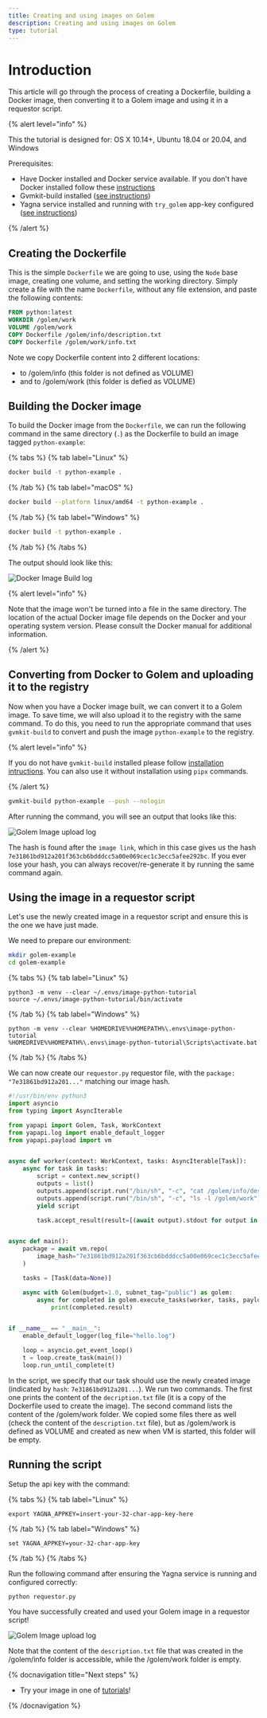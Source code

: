 ```yaml
---
title: Creating and using images on Golem
description: Creating and using images on Golem
type: tutorial
---
```


# Introduction

This article will go through the process of creating a Dockerfile, building a Docker image, then converting it to a Golem image and using it in a requestor script.

{% alert level="info" %}

This the tutorial is designed for: OS X 10.14+, Ubuntu 18.04 or 20.04, and Windows

Prerequisites:

- Have Docker installed and Docker service available. If you don't have Docker installed follow these [instructions](https://www.docker.com/products/docker-desktop)
- Gvmkit-build installed ([see instructions](/docs/creators/python/examples/tools/gvmkit-build-installation))
- Yagna service installed and running with `try_golem` app-key configured ([see instructions](/docs/creators/python/examples/tools/yagna-installation-for-requestors))

{% /alert %}

## Creating the Dockerfile

This is the simple `Dockerfile` we are going to use, using the `Node` base image, creating one volume, and setting the working directory. Simply create a file with the name `Dockerfile`, without any file extension, and paste the following contents:

```dockerfile
FROM python:latest
WORKDIR /golem/work
VOLUME /golem/work
COPY Dockerfile /golem/info/description.txt
COPY Dockerfile /golem/work/info.txt
```

Note we copy Dockerfile content into 2 different locations:

- to /golem/info (this folder is not defined as VOLUME)
- and to /golem/work (this folder is defied as VOLUME)

## Building the Docker image

To build the Docker image from the `Dockerfile`, we can run the following command in the same directory (`.`) as the Dockerfile to build an image tagged `python-example`:

{% tabs %}
{% tab label="Linux" %}

```bash
docker build -t python-example .
```

{% /tab %}
{% tab label="macOS" %}

```bash
docker build --platform linux/amd64 -t python-example .
```

{% /tab %}
{% tab label="Windows" %}

```bash
docker build -t python-example .
```

{% /tab %}
{% /tabs %}

The output should look like this:

![Docker Image Build log](/image_tutorial_build.png)

{% alert level="info" %}

Note that the image won't be turned into a file in the same directory. The location of the actual Docker image file depends on the Docker and your operating system version. Please consult the Docker manual for additional information.

{% /alert  %}

## Converting from Docker to Golem and uploading it to the registry

Now when you have a Docker image built, we can convert it to a Golem image. To save time, we will also upload it to the registry with the same command. To do this, you need to run the appropriate command that uses `gvmkit-build` to convert and push the image `python-example` to the registry.

{% alert level="info" %}

If you do not have `gvmkit-build` installed please follow [installation intructions](/docs/creators/javascript/examples/tools/gvmkit-build-installation). You can also use it without installation using `pipx` commands.

{% /alert  %}

```bash
gvmkit-build python-example --push --nologin
```

After running the command, you will see an output that looks like this:

![Golem Image upload log](/image_tutorial_upload.png)

The hash is found after the `image link`, which in this case gives us the hash `7e31861bd912a201f363cb6bdddcc5a00e069cec1c3ecc5afee292bc`. If you ever lose your hash, you can always recover/re-generate it by running the same command again.

## Using the image in a requestor script

Let's use the newly created image in a requestor script and ensure this is the one we have just made.

We need to prepare our environment:

```bash
mkdir golem-example
cd golem-example
```

{% tabs %}
{% tab label="Linux" %}

```shell
python3 -m venv --clear ~/.envs/image-python-tutorial
source ~/.envs/image-python-tutorial/bin/activate
```

{% /tab  %}
{% tab label="Windows" %}

```shell
python -m venv --clear %HOMEDRIVE%%HOMEPATH%\.envs\image-python-tutorial
%HOMEDRIVE%%HOMEPATH%\.envs\image-python-tutorial\Scripts\activate.bat
```

{% /tab  %}
{% /tabs %}

We can now create our `requestor.py` requestor file, with the `package: "7e31861bd912a201..."` matching our image hash.

```python
#!/usr/bin/env python3
import asyncio
from typing import AsyncIterable

from yapapi import Golem, Task, WorkContext
from yapapi.log import enable_default_logger
from yapapi.payload import vm


async def worker(context: WorkContext, tasks: AsyncIterable[Task]):
    async for task in tasks:
        script = context.new_script()
        outputs = list()
        outputs.append(script.run("/bin/sh", "-c", "cat /golem/info/description.txt"))
        outputs.append(script.run("/bin/sh", "-c", "ls -l /golem/work"))
        yield script

        task.accept_result(result=[(await output).stdout for output in outputs])


async def main():
    package = await vm.repo(
        image_hash="7e31861bd912a201f363cb6bdddcc5a00e069cec1c3ecc5afee292bc",
    )

    tasks = [Task(data=None)]

    async with Golem(budget=1.0, subnet_tag="public") as golem:
        async for completed in golem.execute_tasks(worker, tasks, payload=package):
            print(completed.result)


if __name__ == "__main__":
    enable_default_logger(log_file="hello.log")

    loop = asyncio.get_event_loop()
    t = loop.create_task(main())
    loop.run_until_complete(t)
```

In the script, we specify that our task should use the newly created image (indicated by `hash`: `7e31861bd912a201...`). We run two commands. The first one prints the content of the `decription.txt` file (it is a copy of the Dockerfile used to create the image). The second command lists the content of the /golem/work folder. We copied some files there as well (check the content of the `description.txt` file), but as /golem/work is defined as VOLUME and created as new when VM is started, this folder will be empty.

## Running the script

Setup the api key with the command:

{% tabs %}
{% tab label="Linux" %}

```shell
export YAGNA_APPKEY=insert-your-32-char-app-key-here
```

{% /tab  %}
{% tab label="Windows" %}

```shell
set YAGNA_APPKEY=your-32-char-app-key
```

{% /tab  %}
{% /tabs %}

Run the following command after ensuring the Yagna service is running and configured correctly:

`python requestor.py`

You have successfully created and used your Golem image in a requestor script!

![Golem Image upload log](/image_tutorial_upload.png)

Note that the content of the `description.txt` file that was created in the /golem/info folder is accessible, while the /golem/work folder is empty.

{% docnavigation title="Next steps" %}

- Try your image in one of [tutorials](/docs/creators/python/tutorials)!

{% /docnavigation %}

